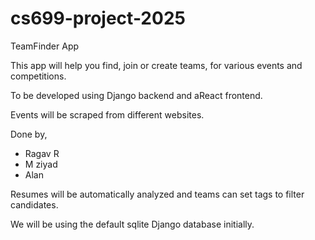 # cs699-project-2025

TeamFinder App

This app will help you find, join or create teams, for various events and competitions.

To be developed using Django backend and aReact frontend.

Events will be scraped from different websites.

Done by,

* Ragav R
* M ziyad
* Alan


Resumes will be automatically analyzed and teams can set tags to filter candidates.

We will be using the default sqlite Django database initially.